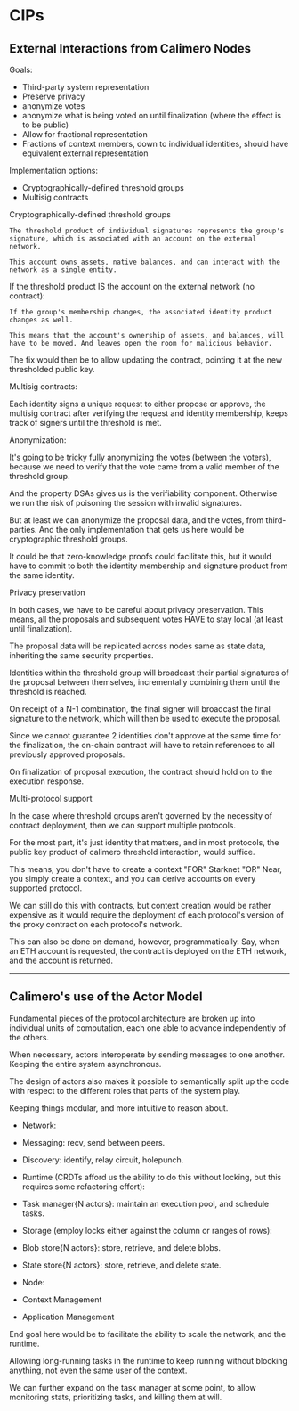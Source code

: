 # CIPs

## External Interactions from Calimero Nodes

Goals:

- Third-party system representation
- Preserve privacy
- anonymize votes
- anonymize what is being voted on until finalization (where the effect is to be
  public)
- Allow for fractional representation
- Fractions of context members, down to individual identities, should have
  equivalent external representation

Implementation options:

- Cryptographically-defined threshold groups
- Multisig contracts

Cryptographically-defined threshold groups

    The threshold product of individual signatures represents the group's signature, which is associated with an account on the external network.

    This account owns assets, native balances, and can interact with the network as a single entity.

If the threshold product IS the account on the external network (no contract):

    If the group's membership changes, the associated identity product changes as well.

    This means that the account's ownership of assets, and balances, will have to be moved. And leaves open the room for malicious behavior.

The fix would then be to allow updating the contract, pointing it at the new
thresholded public key.

Multisig contracts:

Each identity signs a unique request to either propose or approve, the multisig
contract after verifying the request and identity membership, keeps track of
signers until the threshold is met.

Anonymization:

It's going to be tricky fully anonymizing the votes (between the voters),
because we need to verify that the vote came from a valid member of the
threshold group.

And the property DSAs gives us is the verifiability component. Otherwise we run
the risk of poisoning the session with invalid signatures.

But at least we can anonymize the proposal data, and the votes, from
third-parties. And the only implementation that gets us here would be
cryptographic threshold groups.

It could be that zero-knowledge proofs could facilitate this, but it would have
to commit to both the identity membership and signature product from the same
identity.

Privacy preservation

In both cases, we have to be careful about privacy preservation. This means, all
the proposals and subsequent votes HAVE to stay local (at least until
finalization).

The proposal data will be replicated across nodes same as state data, inheriting
the same security properties.

Identities within the threshold group will broadcast their partial signatures of
the proposal between themselves, incrementally combining them until the
threshold is reached.

On receipt of a N-1 combination, the final signer will broadcast the final
signature to the network, which will then be used to execute the proposal.

Since we cannot guarantee 2 identities don't approve at the same time for the
finalization, the on-chain contract will have to retain references to all
previously approved proposals.

On finalization of proposal execution, the contract should hold on to the
execution response.

Multi-protocol support

In the case where threshold groups aren't governed by the necessity of contract
deployment, then we can support multiple protocols.

For the most part, it's just identity that matters, and in most protocols, the
public key product of calimero threshold interaction, would suffice.

This means, you don't have to create a context "FOR" Starknet "OR" Near, you
simply create a context, and you can derive accounts on every supported
protocol.

We can still do this with contracts, but context creation would be rather
expensive as it would require the deployment of each protocol's version of the
proxy contract on each protocol's network.

This can also be done on demand, however, programmatically. Say, when an ETH
account is requested, the contract is deployed on the ETH network, and the
account is returned.

---

## Calimero's use of the Actor Model

Fundamental pieces of the protocol architecture are broken up into individual
units of computation, each one able to advance independently of the others.

When necessary, actors interoperate by sending messages to one another. Keeping
the entire system asynchronous.

The design of actors also makes it possible to semantically split up the code
with respect to the different roles that parts of the system play.

Keeping things modular, and more intuitive to reason about.

- Network:
- Messaging: recv, send between peers.
- Discovery: identify, relay circuit, holepunch.

- Runtime (CRDTs afford us the ability to do this without locking, but this
  requires some refactoring effort):
- Task manager{N actors}: maintain an execution pool, and schedule tasks.

- Storage (employ locks either against the column or ranges of rows):
- Blob store{N actors}: store, retrieve, and delete blobs.
- State store{N actors}: store, retrieve, and delete state.

- Node:
- Context Management
- Application Management

End goal here would be to facilitate the ability to scale the network, and the
runtime.

Allowing long-running tasks in the runtime to keep running without blocking
anything, not even the same user of the context.

We can further expand on the task manager at some point, to allow monitoring
stats, prioritizing tasks, and killing them at will.
